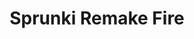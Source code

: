 ---
slug: sprunki-remake-fire
title: Sprunki Remake Fire
description: "Sprunki Remake Fire is an exciting online game. Play for free directly in your browser!"
icon: /images/popular_mods/Sprunki Remake Fire.png
url: https://wowtbc.net/sprunkin/sprunked-retake-fire/index.html
previewImage: /images/popular_mods/Sprunki Remake Fire.png
type: popular mods

# SEO配置
seo:
  title: "Sprunki Remake Fire - Play Free Online Game | Fun Browser Games"
  description: "Sprunki Remake Fire - Play this fun online game for free in your browser. No download required!"
  ogImage: "/images/popular_mods/Sprunki Remake Fire.png"
  keywords: "sprunki-remake-fire, online game, browser game, free game, popular mods game, play online"

videoUrls:
  - https://www.youtube.com/embed/example1
  - https://www.youtube.com/embed/example2

whyPlay:
  title: "Why Play Sprunki Remake Fire?"
  items:
    - "Immersive Gameplay: Sprunki Remake Fire offers an engaging and immersive gaming experience that will keep you entertained for hours"
    - "Challenging Levels: Test your skills with increasingly difficult challenges and obstacles"
    - "Beautiful Graphics: Enjoy stunning visuals and smooth animations that bring the game world to life"
    - "Regular Updates: New content and features are added regularly to keep the game fresh and exciting"
    - "Free to Play: Experience all the fun without spending a penny"
    - "Community Features: Connect with other players, share strategies, and compete for high scores"
    - "Cross-Platform: Play on any device with a web browser, no downloads required"

features:
  title: "Key Features of Sprunki Remake Fire"
  image: "/images/popular_mods/Sprunki Remake Fire.png"
  items:
    - "Intuitive Controls: Easy to learn controls make Sprunki Remake Fire accessible for players of all skill levels"
    - "Multiple Game Modes: Enjoy various gameplay options that provide different challenges and experiences"
    - "Character Customization: Personalize your gaming experience with unique characters and items"
    - "Achievement System: Complete special tasks to earn rewards and recognition"
    - "Leaderboards: Compete with players worldwide and see who can achieve the highest scores"

characteristics:
  title: "Game Characteristics"
  image: "/images/popular_mods/Sprunki Remake Fire.png"
  items:
    - "Genre: Popular mods game with elements of strategy and skill"
    - "Difficulty: Suitable for both casual gamers and those seeking a challenge"
    - "Play Time: Quick sessions or extended gameplay, depending on your preference"
    - "Art Style: Vibrant and engaging visuals that enhance the gaming experience"
    - "Sound Design: Immersive audio that complements the gameplay perfectly"

info: "Sprunki Remake Fire is an exciting online game that offers players a unique and engaging gaming experience. With its intuitive controls, stunning visuals, and challenging gameplay, Sprunki Remake Fire provides hours of entertainment for players of all ages and skill levels. Whether you're looking for a quick gaming session during a break or an extended play session, Sprunki Remake Fire delivers an immersive experience that will keep you coming back for more. The game features multiple levels of increasing difficulty, ensuring that players are constantly challenged as they progress. With regular updates adding new content and features, Sprunki Remake Fire remains fresh and exciting, providing endless entertainment options for its growing community of players."

howToPlayIntro: "Welcome to Sprunki Remake Fire! This guide will walk you through the basics and help you master the game. Whether you're a beginner or looking to improve your skills, these tips and instructions will enhance your gaming experience."

howToPlaySteps:
  - title: "Getting Started"
    description: "Begin your Sprunki Remake Fire adventure by familiarizing yourself with the controls. Use your keyboard or mouse to navigate through the game interface. The tutorial will guide you through the basic mechanics and help you understand the objectives."
  - title: "Understanding the Objectives"
    description: "In Sprunki Remake Fire, your main goal is to progress through levels by completing specific objectives. Each level presents unique challenges that require different strategies and approaches."
  - title: "Mastering the Controls"
    description: "Practice using the controls to improve your precision and reaction time. Sprunki Remake Fire requires quick reflexes and strategic thinking to overcome obstacles and defeat opponents."
  - title: "Utilizing Power-ups"
    description: "Collect power-ups throughout the game to enhance your abilities and overcome difficult challenges. Each power-up offers unique advantages that can be crucial for success."
  - title: "Developing Strategies"
    description: "As you progress in Sprunki Remake Fire, develop effective strategies for different scenarios. Analyze patterns, anticipate challenges, and adapt your approach to maximize your performance."

faq:
  title: "Frequently Asked Questions about Sprunki Remake Fire"
  items:
    - question: "Is Sprunki Remake Fire free to play?"
      answer: "Yes, Sprunki Remake Fire is completely free to play directly in your web browser. No downloads or purchases are required to enjoy the full game experience."
    - question: "Can I play Sprunki Remake Fire on mobile devices?"
      answer: "Yes, Sprunki Remake Fire is optimized for both desktop and mobile play. You can enjoy the game on any device with a web browser and internet connection."
    - question: "Are there any in-game purchases?"
      answer: "While Sprunki Remake Fire is free to play, there may be optional in-game purchases available for cosmetic items or additional features that don't affect core gameplay."
    - question: "How often is Sprunki Remake Fire updated?"
      answer: "The developers regularly update Sprunki Remake Fire with new content, features, and improvements based on player feedback and game performance."
    - question: "Can I play Sprunki Remake Fire offline?"
      answer: "Currently, Sprunki Remake Fire requires an internet connection to play as it's a browser-based online game."
    - question: "Is Sprunki Remake Fire suitable for children?"
      answer: "Yes, Sprunki Remake Fire is designed to be family-friendly and suitable for players of all ages."
    - question: "How do I report bugs or issues?"
      answer: "If you encounter any problems while playing Sprunki Remake Fire, you can report them through the game's support page or contact the developers directly through their website."
    - question: "Still Have Questions?"
      answer: "If you have additional questions about Sprunki Remake Fire that aren't covered in this FAQ, please visit our support center or contact our customer service team for assistance."
---